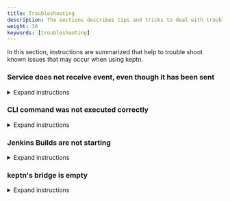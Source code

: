```yaml
---
title: Troubleshooting
description: The sections describes tips and tricks to deal with troubles that may occur when using keptn. 
weight: 30
keywords: [troubleshooting]
---
```


In this section, instructions are summarized that help to trouble shoot known issues that may occur when using keptn.

<!-- ## Knative Eventing -->

### Service does not receive event, even though it has been sent
<details><summary>Expand instructions</summary>
<p>

**Investigation:**

1. Check the logs of the *event-broker* using the [keptn's log](../keptnslog/) and looking for the current *keptnContext*, e.g., `keptnContext: 6177178624927956405`
1. The event-broker was not able to send an event to a channel, if the log shows:
    ```
    {"keptnContext":"6177178624927956405","message":"Error while sending request: Error: Request failed with status code 500","keptnService":"eventbroker","logLevel":"ERROR"}
    ```

**Reason:** 

Internal knative problem, seen with knative 0.4

**Solution:** 

1. Re-apply the channel, which should have received the event, e.g., the *problem* channel. The manifest is provided by the event-broker: 
    ```
    kubectl apply -f ./keptn/core/eventbroker/config/problem-channel.yaml
    ```

1. Re-apply the services that have a subscription to this channel, e.g., for the *problem* channel it is the *servicenow-service*: 
    ```
    kubectl apply -f keptn/install/scripts/keptn-services/servicenow-service/config/servicenow-service.yaml
    ```

1. (optional) Delete all pods in the *knative-eventing* namespace:
    ```
    kubectl delete pods --all -n knative-eventing
    ```
</p></details>

<!-- ## Control service is not available -->

### CLI command was not executed correctly
<details><summary>Expand instructions</summary>
<p>

**Investigation:**

The control service is not available at the time when a command was sent by the keptn CLI. 
The resulting response message will look similar to this:

```console
keptn onboard service --project=sockshop --values=values_carts.yaml
```

```console
Starting to onboard service
Onboard service was unsuccessful
Error: Post https://control.keptn.1xx.xxx.xx.xx.xip.io/service: dial tcp: lookup control.keptn.1xx.xxx.xx.xx.xip.io: no such host
``` 

**Reason:** 

The root cause of this issue is that during peak hours, xip.io is unfortunately not very reliable. Therefore, the host can not be resolved and the CLI will return this error.

**Solution:** 

Please wait a couple of minutes and retry. Since this is an external dependency, there is nothing to fix inside the keptn installation.

</p></details>

### Jenkins Builds are not starting ###
<details><summary>Expand instructions</summary>
<p>

**Investigation:**

In Jenkins, investigate the logs of the build that was triggered by keptn, e.g. the `deploy` pipeline.
The last line in the logs says something like **"Jenkins doesn't have label kubegit"**, and it does not proceed for an extended amount of time (i.e., ~2 minutes). 

**Solution:**

can work around this problem by following these instructions:

1. In Jenkins, navigate to **Manage Jenkins > Configure System**.
1. In the **Cloud** section of the settings page, you should see the parameters **Jenkins URL** and **Jenkins tunnel** (see screenshot below)
1. In the field for **Jenkins URL**, enter 'http://jenkins', and hit save.
1. Afterwards, delete this value again and hit save once again.

{{< popup_image link="./assets/jenkins-tunnel.png" caption="Jenkins configuration">}}
</p></details>

### keptn's bridge is empty
<details><summary>Expand instructions</summary>
<p>

**Investigation:**

In the keptn's bridge you cannot see any entries.

**Solution:**

We fixed this issue (see [#423](https://github.com/keptn/keptn/issues/423)).
In order to obtain this fix, please follow the [upgrade instructions](../../previous-releases/installation/upgrade-keptn-gke/#upgrade-keptn-from-0-2-x-to-0-2-2).
</p></details>

</details>
